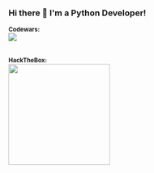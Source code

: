 ### Hi there 👋 I'm a Python Developer!
<small><b>Codewars:</b></small><br>
<img src="https://www.codewars.com/users/hikmatillo_developer/badges/large">
<br><br>

<small><b>HackTheBox:</b></small><br>
<a href="https://academy.hackthebox.com/achievement/717302/15">
   <img src="https://academy.hackthebox.com/storage/modules/15/logo.png" weight=300px height=200px>
</a>



